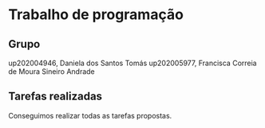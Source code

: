 
# Trabalho de programação

## Grupo
up202004946, Daniela dos Santos Tomás
up202005977, Francisca Correia de Moura Sineiro Andrade

## Tarefas realizadas
Conseguimos realizar todas as tarefas propostas.


